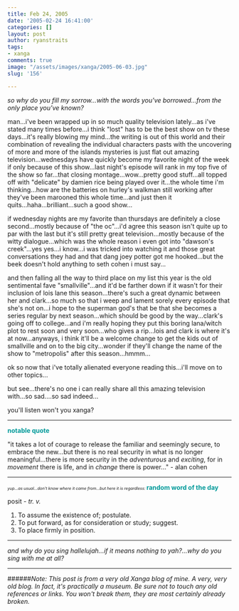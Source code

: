 ```yaml
---
title: Feb 24, 2005
date: '2005-02-24 16:41:00'
categories: []
layout: post
author: ryanstraits
tags:
- xanga
comments: true
image: "/assets/images/xanga/2005-06-03.jpg"
slug: '156'

---
```

<em>so why do you fill my sorrow...with the words you've borrowed...from the only place you've known?</em>

<!-- break -->

man...i've been wrapped up in so much quality television lately...as i've stated many times before...i think "lost" has to be the best show on tv these days...it's really blowing my mind...the writing is out of this world and their combination of revealing the individual characters pasts with the uncovering of more and more of the islands mysteries is just flat out amazing television...wednesdays have quickly become my favorite night of the week if only because of this show...last night's episode will rank in my top five of the show so far...that closing montage...wow...pretty good stuff...all topped off with "delicate" by damien rice being played over it...the whole time i'm thinking...how are the batteries on hurley's walkman still working after they've been marooned this whole time...and just then it quits...haha...brilliant...such a good show...

if wednesday nights are my favorite than thursdays are definitely a close second...mostly because of "the oc"...i'd agree this season isn't quite up to par with the last but it's still pretty great television...mostly because of the witty dialogue...which was the whole reason i even got into "dawson's creek"...yes yes...i know...i was tricked into watching it and those great conversations they had and that dang joey potter got me hooked...but the beek doesn't hold anything to seth cohen i must say...

and then falling all the way to third place on my list this year is the old sentimental fave "smallville"...and it'd be farther down if it wasn't for their inclusion of lois lane this season...there's such a great dynamic between her and clark...so much so that i weep and lament sorely every episode that she's not on...i hope to the superman god's that be that she becomes a series regular by next season...which should be good by the way...clark's going off to college...and i'm really hoping they put this boring lana/witch plot to rest soon and very soon...who gives a rip...lois and clark is where it's at now...anyways, i think it'll be a welcome change to get the kids out of smallville and on to the big city...wonder if they'll change the name of the show to "metropolis" after this season...hmmm...

ok so now that i've totally alienated everyone reading this...i'll move on to other topics...

but see...there's no one i can really share all this amazing television with...so sad....so sad indeed...

you'll listen won't you xanga?

<hr id="null" />

<strong><span style="color:#009999;">notable quote</span></strong>

"it takes a lot of courage to release the familiar and seemingly secure, to embrace the new...but there is no real security in what is no longer meaningful...there is more security in the <em>adventurous</em> and <em>exciting</em>, for in <em>movement</em> there is life, and in <em>change </em>there is power..." - alan cohen

<hr id="null" />

<em><span style="font-size:xx-small;">yup...as usual...don't know where it came from...but here it is regardless:
</span></em><strong><span style="color:#009999;">random word of the day</span></strong>
<div>posit - <em>tr. v.</em></div>
<ol>
	<li>To assume the existence of; postulate.</li>
	<li>To put forward, as for consideration or study; suggest.</li>
	<li>To place firmly in position.</li>
</ol>

<hr id="null" />

<em>and why do you sing hallelujah...if it means nothing to yah?...why do you sing with me at all?</em>

---

######*Note: This post is from a very old Xanga blog of mine. A very, very old blog. In fact, it's practically a museum. Be sure not to touch any old references or links. You won't break them, they are most certainly already broken.*